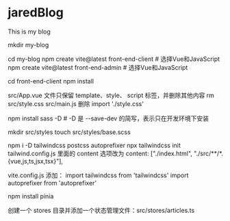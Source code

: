 # jaredBlog
This is my blog


mkdir my-blog
<!-- cd my-blog
mkdir back-end front-end-admin front-end-client

cd back-end
go mod init my-blog-backend
go run main.go # 启动服务端 -->

cd my-blog
npm create vite@latest front-end-client # 选择Vue和JavaScript
npm create vite@latest front-end-admin # 选择Vue和JavaScript

cd front-end-client
npm install

src/App.vue 文件只保留 template、style、 script 标签，并删除其他内容
rm src/style.css
src/main.js 删除 import './style.css'

npm install sass -D # -D 是 --save-dev 的简写，表示只在开发环境下安装

mkdir src/styles
touch src/styles/base.scss

npm i -D tailwindcss postcss autoprefixer
npx tailwindcss init
tailwind.config.js 里面的 content 选项改为 content: ["./index.html", "./src/**/*.{vue,js,ts,jsx,tsx}"],

vite.config.js 添加：
import tailwindcss from 'tailwindcss'
import autoprefixer from 'autoprefixer'





npm install pinia

创建一个 stores 目录并添加一个状态管理文件：src/stores/articles.ts